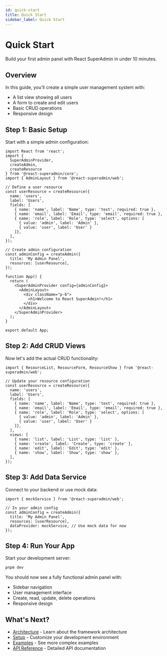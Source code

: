 ```yaml
---
id: quick-start
title: Quick Start
sidebar_label: Quick Start
---
```


# Quick Start

Build your first admin panel with React SuperAdmin in under 10 minutes.

## Overview

In this guide, you'll create a simple user management system with:
- A list view showing all users
- A form to create and edit users
- Basic CRUD operations
- Responsive design

## Step 1: Basic Setup

Start with a simple admin configuration:

```tsx
import React from 'react';
import { 
  SuperAdminProvider, 
  createAdmin, 
  createResource 
} from '@react-superadmin/core';
import { AdminLayout } from '@react-superadmin/web';

// Define a user resource
const userResource = createResource({
  name: 'users',
  label: 'Users',
  fields: [
    { name: 'name', label: 'Name', type: 'text', required: true },
    { name: 'email', label: 'Email', type: 'email', required: true },
    { name: 'role', label: 'Role', type: 'select', options: [
      { value: 'admin', label: 'Admin' },
      { value: 'user', label: 'User' }
    ]},
  ],
});

// Create admin configuration
const adminConfig = createAdmin({
  title: 'My Admin Panel',
  resources: [userResource],
});

function App() {
  return (
    <SuperAdminProvider config={adminConfig}>
      <AdminLayout>
        <div className="p-6">
          <h1>Welcome to React SuperAdmin!</h1>
        </div>
      </AdminLayout>
    </SuperAdminProvider>
  );
}

export default App;
```

## Step 2: Add CRUD Views

Now let's add the actual CRUD functionality:

```tsx
import { ResourceList, ResourceForm, ResourceShow } from '@react-superadmin/web';

// Update your resource configuration
const userResource = createResource({
  name: 'users',
  label: 'Users',
  fields: [
    { name: 'name', label: 'Name', type: 'text', required: true },
    { name: 'email', label: 'Email', type: 'email', required: true },
    { name: 'role', label: 'Role', type: 'select', options: [
      { value: 'admin', label: 'Admin' },
      { value: 'user', label: 'User' }
    ]},
  ],
  views: [
    { name: 'list', label: 'List', type: 'list' },
    { name: 'create', label: 'Create', type: 'create' },
    { name: 'edit', label: 'Edit', type: 'edit' },
    { name: 'show', label: 'Show', type: 'show' },
  ],
});
```

## Step 3: Add Data Service

Connect to your backend or use mock data:

```tsx
import { mockService } from '@react-superadmin/web';

// In your admin config
const adminConfig = createAdmin({
  title: 'My Admin Panel',
  resources: [userResource],
  dataProvider: mockService, // Use mock data for now
});
```

## Step 4: Run Your App

Start your development server:

```bash
pnpm dev
```

You should now see a fully functional admin panel with:
- Sidebar navigation
- User management interface
- Create, read, update, delete operations
- Responsive design

## What's Next?

- [Architecture](../developer/architecture) - Learn about the framework architecture
- [Setup](../developer/setup) - Customize your development environment
- [Examples](./examples/basic-usage) - See more complex examples
- [API Reference](../developer/api) - Detailed API documentation
